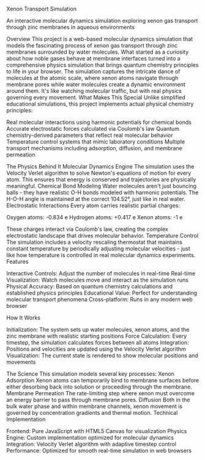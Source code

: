 Xenon Transport Simulation

An interactive molecular dynamics simulation exploring xenon gas transport through zinc membranes in aqueous environments

Overview
This project is a web-based molecular dynamics simulation that models the fascinating process of xenon gas transport through zinc membranes surrounded by water molecules. What started as a curiosity about how noble gases behave at membrane interfaces turned into a comprehensive physics simulation that brings quantum chemistry principles to life in your browser.
The simulation captures the intricate dance of molecules at the atomic scale, where xenon atoms navigate through membrane pores while water molecules create a dynamic environment around them. It's like watching molecular traffic, but with real physics governing every movement.
What Makes This Special
Unlike simplified educational simulations, this project implements actual physical chemistry principles:

Real molecular interactions using harmonic potentials for chemical bonds
Accurate electrostatic forces calculated via Coulomb's law
Quantum chemistry-derived parameters that reflect real molecular behavior
Temperature control systems that mimic laboratory conditions
Multiple transport mechanisms including adsorption, diffusion, and membrane permeation

The Physics Behind It
Molecular Dynamics Engine
The simulation uses the Velocity Verlet algorithm to solve Newton's equations of motion for every atom. This ensures that energy is conserved and trajectories are physically meaningful.
Chemical Bond Modeling
Water molecules aren't just bouncing balls - they have realistic O-H bonds modeled with harmonic potentials. The H-O-H angle is maintained at the correct 104.52°, just like in real water.
Electrostatic Interactions
Every atom carries realistic partial charges:

Oxygen atoms: -0.834 e
Hydrogen atoms: +0.417 e
Xenon atoms: -1 e

These charges interact via Coulomb's law, creating the complex electrostatic landscape that drives molecular behavior.
Temperature Control
The simulation includes a velocity rescaling thermostat that maintains constant temperature by periodically adjusting molecular velocities - just like how temperature is controlled in real molecular dynamics experiments.
Features

Interactive Controls: Adjust the number of molecules in real-time
Real-time Visualization: Watch molecules move and interact as the simulation runs
Physical Accuracy: Based on quantum chemistry calculations and established physics principles
Educational Value: Perfect for understanding molecular transport phenomena
Cross-platform: Runs in any modern web browser

How It Works

Initialization: The system sets up water molecules, xenon atoms, and the zinc membrane with realistic starting positions
Force Calculation: Every timestep, the simulation calculates forces between all atoms
Integration: Positions and velocities are updated using the Velocity Verlet algorithm
Visualization: The current state is rendered to show molecular positions and movements

The Science
This simulation models several key processes:
Xenon Adsorption
Xenon atoms can temporarily bind to membrane surfaces before either desorbing back into solution or proceeding through the membrane.
Membrane Permeation
The rate-limiting step where xenon must overcome an energy barrier to pass through membrane pores.
Diffusion
Both in the bulk water phase and within membrane channels, xenon movement is governed by concentration gradients and thermal motion.
Technical Implementation

Frontend: Pure JavaScript with HTML5 Canvas for visualization
Physics Engine: Custom implementation optimized for molecular dynamics
Integration: Velocity Verlet algorithm with adaptive timestep control
Performance: Optimized for smooth real-time simulation in web browsers
